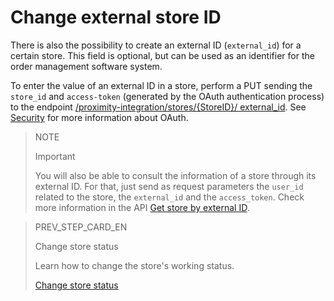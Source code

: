 # Change external store ID

There is also the possibility to create an external ID (`external_id`) for a certain store. This field is optional, but can be used as an identifier for the order management software system.

To enter the value of an external ID in a store, perform a PUT sending the `store_id` and `access-token` (generated by the OAuth authentication process) to the endpoint [/proximity-integration/stores/{StoreID}/ external_id](/developers/en/reference/mp_delivery/_proximity-integration_stores_StoreID_external_id/put). See [Security](/developers/en/guides/additional-content/security/oauth/introduction) for more information about OAuth.

> NOTE
>
> Important
>
> You will also be able to consult the information of a store through its external ID. For that, just send as request parameters the `user_id` related to the store, the `external_id` and the `access_token`. Check more information in the API [Get store by external ID](/developers/en/reference/mp_delivery/_proximity-integration_users_SellerID_stores_external_id_ExternalID/get).

> PREV_STEP_CARD_EN
>
> Change store status
>
> Learn how to change the store's working status.
>
> [Change store status](/developers/en/docs/mp-delivery/store-management/change-store-status)